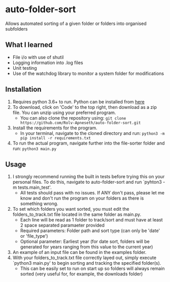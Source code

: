# auto-folder-sort

Allows automated sorting of a given folder or folders into organised subfolders

## What I learned

- File i/o with use of shutil
- Logging information into .log files
- Unit testing
- Use of the watchdog library to monitor a system folder for modifications

## Installation

1. Requires python 3.6+ to run. Python can be installed from [here](https://www.python.org/downloads/)
2. To download, click on 'Code' to the top right, then download as a zip file. You can unzip using your preferred program.
   - You can also clone the repository using: `git clone https://github.com/Rolv-Apneseth/auto-folder-sort.git`
3. Install the requirements for the program.
   - In your terminal, navigate to the cloned directory and run: `python3 -m pip install -r requirements.txt`
4. To run the actual program, navigate further into the file-sorter folder and run: `python3 main.py`

## Usage

1. I strongly recommend running the built in tests before trying this on your personal files. To do this, navigate to auto-folder-sort and run `pyhton3 -m tests.main_test'.
   - All tests should pass with no issues. If ANY don't pass, please let me know and don't run the program on your folders as there is something wrong.
2. To set which folders you want sorted, you must edit the folders_to_track.txt file located in the same folder as main.py.
   - Each line will be read as 1 folder to track/sort and must have at least 2 space separated paramaeter provided
   - Required parameters: Folder path and sort type (can only be 'date' or 'file_type')
   - Optional parameter: Earliest year (for date sort, folders will be generated for years ranging from this value to the current year)
3. An example of an input file can be found in the examples folder.
4. With your folders_to_track.txt file correctly layed out, simply execute `python3 main.py' to begin sorting and tracking the specified folder(s).
   - This can be easily set to run on start up so folders will always remain sorted (very useful for, for example, the downloads folder)
